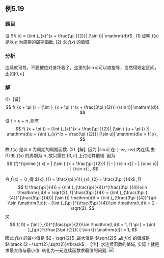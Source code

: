 ## 例5.19
### 题目
设 $f( x) = {\int }_{x}^{x + \frac{\pi }{2}}| {\sin t}| \mathrm{d}t$ .
(1) 证明 $f( x)$ 是以 $\pi$ 为周期的周期函数;
(2) 求 $f( x)$ 的值域.
### 分析
连续就可导，不要被绝对值吓着了，这里的$|\sin x|$可以直接导，当然得规定区间，比如$[0,\pi]$
### 解
(1)【证】
$$
f( {x + \pi }) = {\int }_{x + \pi }^{x + \frac{3\pi }{2}}| {\sin t}| \mathrm{d}t.
$$
设 $t = u + \pi$ ,则有
$$
f( {x + \pi }) = {\int }_{x}^{x + \frac{\pi }{2}}| {\sin ( {u + \pi }) }| \mathrm{d}u = {\int }_{x}^{x + \frac{\pi }{2}}| {\sin u}| \mathrm{d}u = f( x) ,
$$

故 $f( x)$ 是以 $\pi$ 为周期的周期函数.
(2)【解】因为 $| {\sin x}|$ 在 $( {-\infty , + \infty })$ 内连续,由 (1) 知 $f( x)$ 的周期为 $\pi$ ,故只需在 $\lbrack {0,\pi }\rbrack$ 上讨论其值域. 因为
$$
{f}^{\prime }( x) = | {\sin ( {x + \frac{\pi }{2}}) }| - | {\sin x}| = | {\cos x}| - | {\sin x}| ,
$$

令 ${f}^{\prime }( x) = 0$ ,得 ${x}_{1} = \frac{\pi }{4},{x}_{2} = \frac{3\pi }{4}$ ,且
$$
f( \frac{\pi }{4}) = {\int }_{\frac{\pi }{4}}^{\frac{3\pi }{4}}\sin t\mathrm{\;d}t = \sqrt{2}, f( \frac{3\pi }{4}) = {\int }_{\frac{3\pi }{4}}^{\frac{5\pi }{4}}| {\sin t}| \mathrm{d}t = {\int }_{\frac{3\pi }{4}}^{\pi }\sin t\mathrm{\;d}t - {\int }_{\pi }^{\frac{5\pi }{4}}\sin t\mathrm{\;d}t = 2 - \sqrt{2}.
$$
又
$$
f( 0) = {\int }_{0}^{\frac{\pi }{2}}\sin t\mathrm{\;d}t = 1, f( \pi ) = {\int }_{\pi }^{\frac{3\pi }{2}}( {-\sin t}) \mathrm{d}t = 1,
$$
因此 $f( x)$ 的最小值是 $2 - \sqrt{2}$ ,最大值是 $\sqrt{2}$ ,故 $f( x)$ 的值域是 $\lbrack {2 - \sqrt{2},\sqrt{2}}\rbrack$ .
【注】求连续函数的值域, 实际上就是求最大值与最小值, 转化为一元连续函数求最值的问题.
![](https://img.hwenyi.tech/202410071139865.webp)
